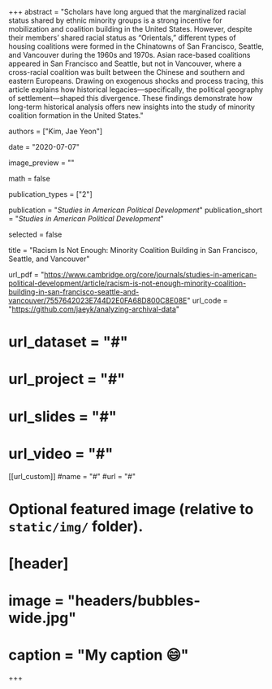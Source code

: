 +++
abstract = "Scholars have long argued that the marginalized racial status shared by ethnic minority groups is a strong incentive for mobilization and coalition building in the United States. However, despite their members’ shared racial status as “Orientals,” different types of housing coalitions were formed in the Chinatowns of San Francisco, Seattle, and Vancouver during the 1960s and 1970s. Asian race-based coalitions appeared in San Francisco and Seattle, but not in Vancouver, where a cross-racial coalition was built between the Chinese and southern and eastern Europeans. Drawing on exogenous shocks and process tracing, this article explains how historical legacies—specifically, the political geography of settlement—shaped this divergence. These findings demonstrate how long-term historical analysis offers new insights into the study of minority coalition formation in the United States."

authors = ["Kim, Jae Yeon"]

date = "2020-07-07"

image_preview = ""

math = false

publication_types = ["2"]

publication = "*Studies in American Political Development*"
publication_short = "*Studies in American Political Development*"

selected = false

title = "Racism Is Not Enough: Minority Coalition Building in San Francisco, Seattle, and Vancouver"

url_pdf = "https://www.cambridge.org/core/journals/studies-in-american-political-development/article/racism-is-not-enough-minority-coalition-building-in-san-francisco-seattle-and-vancouver/7557642023E744D2E0FA68D800C8E08E"
url_code = "https://github.com/jaeyk/analyzing-archival-data"
# url_dataset = "#"
# url_project = "#"
# url_slides = "#"
# url_video = "#"

[[url_custom]]
#name = "#"
#url = "#"

# Optional featured image (relative to `static/img/` folder).
# [header]
# image = "headers/bubbles-wide.jpg"
# caption = "My caption :smile:"

+++

<!-- More detail can easily be written here using *Markdown* and $\rm \LaTeX$ math code. -->
